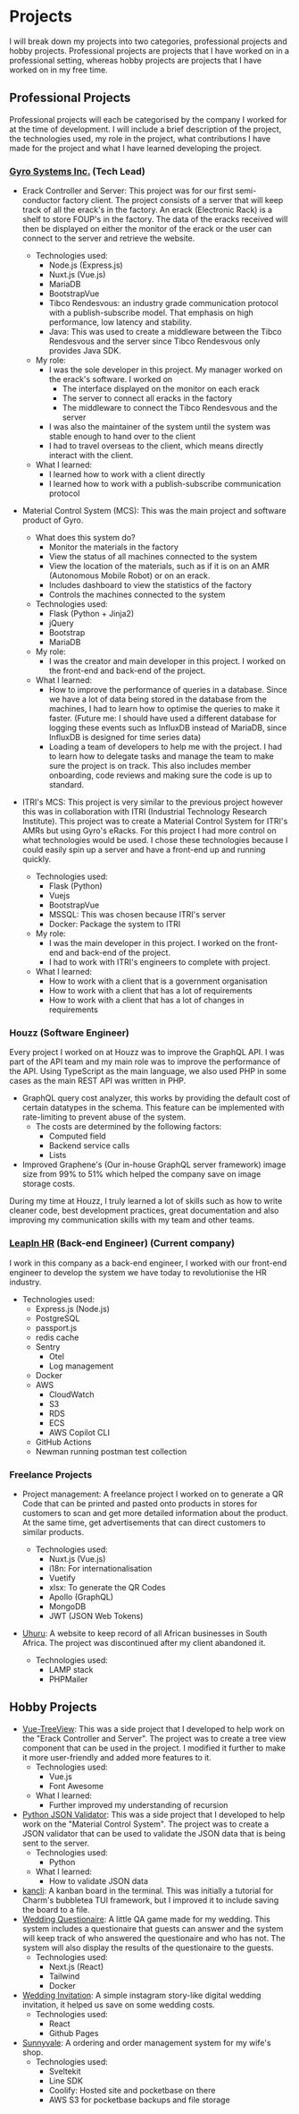 # Projects

I will break down my projects into two categories, professional projects and hobby projects. Professional projects are projects that I have worked on in a professional setting, whereas hobby projects are projects that I have worked on in my free time.

## Professional Projects

Professional projects will each be categorised by the company I worked for at the time of development. I will include a brief description of the project, the technologies used, my role in the project, what contributions I have made for the project and what I have learned developing the project.

### [Gyro Systems Inc.](https://www.gyro.com.tw) (Tech Lead)

- Erack Controller and Server: This project was for our first semi-conductor factory client. The project consists of a server that will keep track of all the erack's in the factory. An erack (Electronic Rack) is a shelf to store FOUP's in the factory. The data of the eracks received will then be displayed on either the monitor of the erack or the user can connect to the server and retrieve the website.
  - Technologies used:
    - Node.js (Express.js)
    - Nuxt.js (Vue.js)
    - MariaDB
    - BootstrapVue
    - Tibco Rendesvous: an industry grade communication protocol with a publish-subscribe model. That emphasis on high performance, low latency and stability.
    - Java: This was used to create a middleware between the Tibco Rendesvous and the server since Tibco Rendesvous only provides Java SDK.
  - My role:
    - I was the sole developer in this project. My manager worked on the erack's software. I worked on
      - The interface displayed on the monitor on each erack
      - The server to connect all eracks in the factory
      - The middleware to connect the Tibco Rendesvous and the server
    - I was also the maintainer of the system until the system was stable enough to hand over to the client
    - I had to travel overseas to the client, which means directly interact with the client.
  - What I learned:
    - I learned how to work with a client directly
    - I learned how to work with a publish-subscribe communication protocol
- Material Control System (MCS): This was the main project and software product of Gyro.

  - What does this system do?
    - Monitor the materials in the factory
    - View the status of all machines connected to the system
    - View the location of the materials, such as if it is on an AMR (Autonomous Mobile Robot) or on an erack.
    - Includes dashboard to view the statistics of the factory
    - Controls the machines connected to the system
  - Technologies used:
    - Flask (Python + Jinja2)
    - jQuery
    - Bootstrap
    - MariaDB
  - My role:
    - I was the creator and main developer in this project. I worked on the front-end and back-end of the project.
  - What I learned:
    - How to improve the performance of queries in a database. Since we have a lot of data being stored in the database from the machines, I had to learn how to optimise the queries to make it faster. (Future me: I should have used a different database for logging these events such as InfluxDB instead of MariaDB, since InfluxDB is designed for time series data)
    - Loading a team of developers to help me with the project. I had to learn how to delegate tasks and manage the team to make sure the project is on track. This also includes member onboarding, code reviews and making sure the code is up to standard.

- ITRI's MCS: This project is very similar to the previous project however this was in collaboration with ITRI (Industrial Technology Research Institute). This project was to create a Material Control System for ITRI's AMRs but using Gyro's eRacks. For this project I had more control on what technologies would be used. I chose these technologies because I could easily spin up a server and have a front-end up and running quickly.

  - Technologies used:
    - Flask (Python)
    - Vuejs
    - BootstrapVue
    - MSSQL: This was chosen because ITRI's server
    - Docker: Package the system to ITRI
  - My role:
    - I was the main developer in this project. I worked on the front-end and back-end of the project.
    - I had to work with ITRI's engineers to complete with project.
  - What I learned:
    - How to work with a client that is a government organisation
    - How to work with a client that has a lot of requirements
    - How to work with a client that has a lot of changes in requirements

### Houzz (Software Engineer)

Every project I worked on at Houzz was to improve the GraphQL API. I was part of the API team and my main role was to improve the performance of the API. Using TypeScript as the main language, we also used PHP in some cases as the main REST API was written in PHP.

- GraphQL query cost analyzer, this works by providing the default cost of certain datatypes in the schema. This feature can be implemented with rate-limiting to prevent abuse of the system.
  - The costs are determined by the following factors:
    - Computed field
    - Backend service calls
    - Lists
- Improved Graphene's (Our in-house GraphQL server framework) image size from 99% to 51% which helped the company save on image storage costs.

During my time at Houzz, I truly learned a lot of skills such as how to write cleaner code, best development practices, great documentation and also improving my communication skills with my team and other teams.

### [LeapIn HR](https://leapin.co) (Back-end Engineer) (Current company)

I work in this company as a back-end engineer, I worked with our front-end engineer to develop the system we have today to revolutionise the HR industry.

- Technologies used:
  - Express.js (Node.js)
  - PostgreSQL
  - passport.js
  - redis cache
  - Sentry
    - Otel
    - Log management
  - Docker
  - AWS
    - CloudWatch
    - S3
    - RDS
    - ECS
    - AWS Copilot CLI
  - GitHub Actions
  - Newman running postman test collection

### Freelance Projects

- Project management: A freelance project I worked on to generate a QR Code that can be printed and pasted onto products in stores for customers to scan and get more detailed information about the product. At the same time, get advertisements that can direct customers to similar products.

  - Technologies used:
    - Nuxt.js (Vue.js)
    - i18n: For internationalisation
    - Vuetify
    - xlsx: To generate the QR Codes
    - Apollo (GraphQL)
    - MongoDB
    - JWT (JSON Web Tokens)

- [Uhuru](https://github.com/ll931217/uhuru): A website to keep record of all African businesses in South Africa. The project was discontinued after my client abandoned it.
  - Technologies used:
    - LAMP stack
    - PHPMailer

## Hobby Projects

- [Vue-TreeView](https://baoge.dev/vue-treeview): This was a side project that I developed to help work on the "Erack Controller and Server". The project was to create a tree view component that can be used in the project. I modified it further to make it more user-friendly and added more features to it.
  - Technologies used:
    - Vue.js
    - Font Awesome
  - What I learned:
    - Further improved my understanding of recursion
- [Python JSON Validator](https://github.com/ll931217/python-json-validator): This was a side project that I developed to help work on the "Material Control System". The project was to create a JSON validator that can be used to validate the JSON data that is being sent to the server.
  - Technologies used:
    - Python
  - What I learned:
    - How to validate JSON data
- [kancli](https://github.com/ll931217/kancli): A kanban board in the terminal. This was initially a tutorial for Charm's bubbletea TUI framework, but I improved it to include saving the board to a file.
- [Wedding Questionaire](https://github.com/ll931217/wedding-questionnaire): A little QA game made for my wedding. This system includes a questionaire that guests can answer and the system will keep track of who answered the questionaire and who has not. The system will also display the results of the questionaire to the guests.
  - Technologies used:
    - Next.js (React)
    - Tailwind
    - Docker
- [Wedding Invitation](https://baoge.dev/wedding-invitation): A simple instagram story-like digital wedding invitation, it helped us save on some wedding costs.
  - Technologies used:
    - React
    - Github Pages
- [Sunnyvale](https://sunnyvale.baoge.dev): A ordering and order management system for my wife's shop.
  - Technologies used:
    - Sveltekit
    - Line SDK
    - Coolify: Hosted site and pocketbase on there
    - AWS S3 for pocketbase backups and file storage

